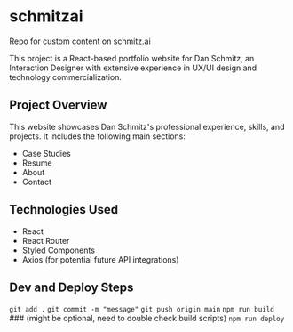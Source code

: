# schmitzai
Repo for custom content on schmitz.ai

This project is a React-based portfolio website for Dan Schmitz, an Interaction Designer with extensive experience in UX/UI design and technology commercialization.

## Project Overview

This website showcases Dan Schmitz's professional experience, skills, and projects. It includes the following main sections:

- Case Studies
- Resume
- About
- Contact

## Technologies Used

- React
- React Router
- Styled Components
- Axios (for potential future API integrations)

## Dev and Deploy Steps

`git add .`
`git commit -m "message"`
`git push origin main`
`npm run build` ### (might be optional, need to double check build scripts)
`npm run deploy`

